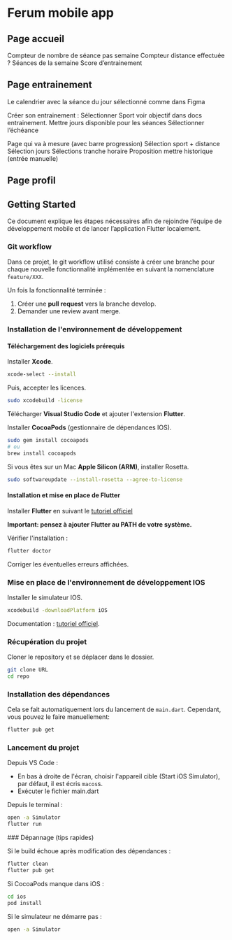 # Ferum mobile app

## Page accueil

Compteur de nombre de séance pas semaine
Compteur distance effectuée ?
Séances de la semaine
Score d’entrainement 

## Page entrainement

Le calendrier avec la séance du jour sélectionné comme dans Figma

Créer son entrainement :
Sélectionner Sport voir objectif dans docs entrainement.
Mettre jours disponible pour les séances
Sélectionner l’échéance

Page qui va à mesure (avec barre progression)
Sélection sport + distance
Sélection jours
Sélections tranche horaire
Proposition mettre historique (entrée manuelle)



## Page profil

## Getting Started

Ce document explique les étapes nécessaires afin de rejoindre l’équipe de développement mobile et de lancer l’application Flutter localement.

### Git workflow

Dans ce projet, le git workflow utilisé consiste à créer une branche pour chaque nouvelle fonctionnalité implémentée en suivant la nomenclature `feature/XXX`. 

Un fois la fonctionnalité terminée :
1. Créer une **pull request** vers la branche develop.
2. Demander une review avant merge.

### Installation de l'environnement de développement

#### Téléchargement des logiciels prérequis

Installer **Xcode**.

```bash
xcode-select --install
```

Puis, accepter les licences.

```bash
sudo xcodebuild -license
```

Télécharger **Visual Studio Code** et ajouter l'extension **Flutter**.

Installer **CocoaPods** (gestionnaire de dépendances IOS).

```bash
sudo gem install cocoapods
# ou
brew install cocoapods
```

Si vous êtes sur un Mac **Apple Silicon (ARM)**, installer Rosetta.

```bash
sudo softwareupdate --install-rosetta --agree-to-license
```

#### Installation et mise en place de Flutter

Installer **Flutter** en suivant le [tutoriel officiel](https://docs.flutter.dev/install/with-vs-code#install-flutter)

**Important: pensez à ajouter Flutter au PATH de votre système.**

Vérifier l'installation : 

```bash
flutter doctor
```

Corriger les éventuelles erreurs affichées.

### Mise en place de l'environnement de développement IOS

Installer le simulateur IOS.

```bash
xcodebuild -downloadPlatform iOS
```

Documentation : [tutoriel officiel](https://docs.flutter.dev/platform-integration/ios/setup#set-up-tooling).

### Récupération du projet

Cloner le repository et se déplacer dans le dossier.

```bash
git clone URL
cd repo
```

### Installation des dépendances

Cela se fait automatiquement lors du lancement de `main.dart`.
Cependant, vous pouvez le faire manuellement:

```bash
flutter pub get 
```

### Lancement du projet

Depuis VS Code :
- En bas à droite de l'écran, choisir l'appareil cible (Start iOS Simulator), par défaut, il est écris `macos`s.
- Exécuter le fichier main.dart

Depuis le terminal :

```bash
open -a Simulator
flutter run
```

### Dépannage (tips rapides)

Si le build échoue après modification des dépendances :

```bash
flutter clean
flutter pub get
```

Si CocoaPods manque dans iOS :

```bash
cd ios
pod install
```

Si le simulateur ne démarre pas :

```bash
open -a Simulator
```
